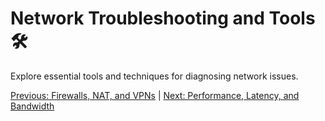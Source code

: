 # Network Troubleshooting and Tools 🛠️

Explore essential tools and techniques for diagnosing network issues.

[Previous: Firewalls, NAT, and VPNs](11-firewalls-nat-and-vpns.md) | [Next: Performance, Latency, and Bandwidth](13-performance-latency-and-bandwidth.md)
